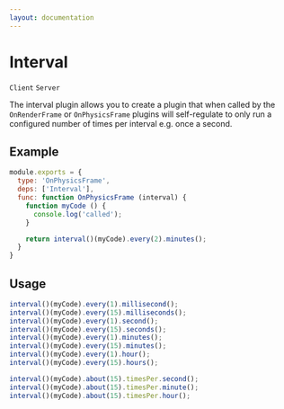 ```yaml
---
layout: documentation
---
```


# Interval
`Client` `Server`

The interval plugin allows you to create a plugin that when called by the `OnRenderFrame` or `OnPhysicsFrame` plugins will self-regulate to only run a configured number of times per interval e.g. once a second.

## Example

~~~javascript
module.exports = {
  type: 'OnPhysicsFrame',
  deps: ['Interval'],
  func: function OnPhysicsFrame (interval) {
    function myCode () {
      console.log('called');
    }

    return interval()(myCode).every(2).minutes();
  }
}
~~~

## Usage

~~~javascript
interval()(myCode).every(1).millisecond();
interval()(myCode).every(15).milliseconds();
interval()(myCode).every(1).second();
interval()(myCode).every(15).seconds();
interval()(myCode).every(1).minutes();
interval()(myCode).every(15).minutes();
interval()(myCode).every(1).hour();
interval()(myCode).every(15).hours();

interval()(myCode).about(15).timesPer.second();
interval()(myCode).about(15).timesPer.minute();
interval()(myCode).about(15).timesPer.hour();
~~~